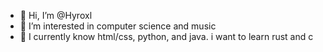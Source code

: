 - 👋 Hi, I’m @Hyroxl
- 👀 I’m interested in computer science and music
- 🌱 I currently know html/css, python, and java. i want to learn rust and c


<!---
TylerPaul926/TylerPaul926 is a ✨ special ✨ repository because its `README.md` (this file) appears on your GitHub profile.
You can click the Preview link to take a look at your changes.
--->
